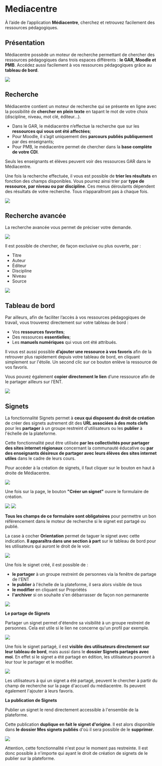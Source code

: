 # Mediacentre

À l’aide de l’application **Médiacentre**, cherchez et retrouvez facilement des ressources pédagogiques.

## Présentation

Médiacentre possède un moteur de recherche permettant de chercher des ressources pédagogiques dans trois espaces différents : **le GAR, Moodle et PMB**. Accédez aussi facilement à vos ressources pédagogiques grâce au **tableau de bord**.

![](.gitbook/assets/01_accueil.png)

## Recherche

Médiacentre contient un moteur de recherche qui se présente en ligne avec la possibilité de **chercher en plein texte** en tapant le mot de votre choix (discipline, niveau, mot clé, éditeur…).

*	Dans le GAR, le médiacentre n’effectue la recherche que sur les **ressources qui vous ont été affectées**;
*	Pour Moodle, il s’agit uniquement des **parcours publiés publiquement** par des enseignants;
*	Pour PMB, le médiacentre permet de chercher dans la **base complète de votre CDI**.

Seuls les enseignants et élèves peuvent voir des ressources GAR dans le Médiacentre.

Une fois la recherche effectuée, il vous est possible de **trier les résultats** en fonction des champs disponibles. Vous pourrez ainsi trier par **type de ressource, par niveau ou par discipline**. Ces menus déroulants dépendent des résultats de votre recherche. Tous n’apparaîtront pas à chaque fois.

![](.gitbook/assets/02_recherche.png)

## Recherche avancée

La recherche avancée vous permet de préciser votre demande.

![](.gitbook/assets/03_recherche_avancee_1.png)

Il est possible de chercher, de façon exclusive ou plus ouverte, par :

 * Titre
 * Auteur
 * Éditeur
 * Discipline
 * Niveau
 * Source

![](.gitbook/assets/03_recherche_avancee_2.png)

## Tableau de bord

Par ailleurs, afin de faciliter l’accès à vos ressources pédagogiques de travail, vous trouverez directement sur votre tableau de bord :

 * Vos **ressources favorites**;
 * Des ressources **essentielles**;
 * Les **manuels numériques** qui vous ont été attribués.

Il vous est aussi possible **d’ajouter une ressource à vos favoris** afin de la retrouver plus rapidement depuis votre tableau de bord, en cliquant simplement sur l'étoile. Un second clic sur ce bouton enlève la ressource de vos favoris.

Vous pouvez également **copier directement le lien** d’une ressource afin de le partager ailleurs sur l’ENT.

![](.gitbook/assets/04_tableau_de_bord.png)

## Signets

La fonctionnalité Signets permet à **ceux qui disposent du droit de création** de créer des signets autrement dit des **URL associées à des mots clefs** pour les **partager** à un groupe restreint d'utilisateurs ou les **publier** à l'échelle de la plateforme.

Cette fonctionnalité peut être utilisée **par les collectivités pour partager des sites internet régionaux** concernant la communauté éducative ou **par des enseignants désireux de partager avec leurs élèves des sites internet utiles** dans le cadre de leurs cours.

Pour accéder à la création de signets, il faut cliquer sur le bouton en haut à droite de Médiacentre.

![](.gitbook/assets/05_signets_acces.png)

Une fois sur la page, le bouton **"Créer un signet"** ouvre le formulaire de création.

![](.gitbook/assets/06_signets_create_button.png)
![](.gitbook/assets/07_signets_creation.png)

**Tous les champs de ce formulaire sont obligatoires** pour permettre un bon référencement dans le moteur de recherche si le signet est partagé ou publié.

La case à cocher **Orientation** permet de taguer le signet avec cette indication. **Il apparaîtra dans une section à part** sur le tableau de bord pour les utilisateurs qui auront le droit de le voir.

![](.gitbook/assets/11_signets_affichage.png)

Une fois le signet créé, il est possible de :
- **le partager** à un groupe restreint de personnes via la fenêtre de partage de l'ENT
- **le publier** à l'échelle de la plateforme, il sera alors visible de tous
- **le modifier** en cliquant sur Propriétés
- **l'archiver** si on souhaite s'en débarrasser de façon non permanente

![](.gitbook/assets/08_signets_actions.png)

**Le partage de Signets**

Partager un signet permet d'étendre sa visibilité à un groupe restreint de personnes. Cela est utile si le lien ne concerne qu'un profil par exemple.

![](.gitbook/assets/09_signets_partages.png)

Une fois le signet partagé, il est **visible des utilisateurs directement sur leur tableau de bord**, mais aussi dans le **dossier Signets partagés avec moi**. En effet si le signet a été partagé en édition, les utilisateurs pourront à leur tour le partager et le modifier.

![](.gitbook/assets/10_signets_dossier_partage.png)

Les utilisateurs à qui un signet a été partagé, peuvent le chercher à partir du champ de recherche sur la page d'accueil du médiacentre. Ils peuvent également l'ajouter à leurs favoris.


**La publication de Signets**

Publier un signet le rend directement accessible à l'ensemble de la plateforme.

Cette publication **duplique en fait le signet d'origine**. Il est alors disponible dans **le dossier Mes signets publiés** d'où il sera possible de le **supprimer**.

![](.gitbook/assets/12_signets_supprimer.png)

Attention, cette fonctionnalité n'est pour le moment pas restreinte. Il est donc possible à n'importe qui ayant le droit de création de signets de le publier sur la plateforme. 
